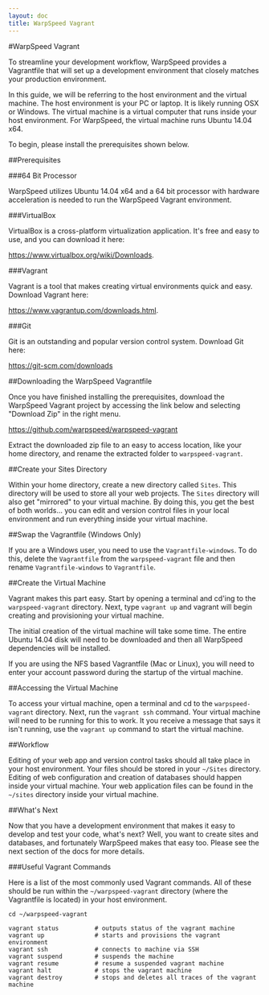 ```yaml
---
layout: doc
title: WarpSpeed Vagrant
---
```


#WarpSpeed Vagrant

To streamline your development workflow, WarpSpeed provides a Vagrantfile that will set up a development environment that closely matches your production environment.

In this guide, we will be referring to the host environment and the virtual machine. The host environment is your PC or laptop. It is likely running OSX or Windows. The virtual machine is a virtual computer that runs inside your host environment. For WarpSpeed, the virtual machine runs Ubuntu 14.04 x64.

To begin, please install the prerequisites shown below.

##Prerequisites

###64 Bit Processor

WarpSpeed utilizes Ubuntu 14.04 x64 and a 64 bit processor with hardware acceleration is needed to run the WarpSpeed Vagrant environment.

###VirtualBox

VirtualBox is a cross-platform virtualization application. It's free and easy to use, and you can download it here:

https://www.virtualbox.org/wiki/Downloads.

###Vagrant

Vagrant is a tool that makes creating virtual environments quick and easy. Download Vagrant here:

https://www.vagrantup.com/downloads.html.

###Git

Git is an outstanding and popular version control system. Download Git here:

https://git-scm.com/downloads

##Downloading the WarpSpeed Vagrantfile

Once you have finished installing the prerequisites, download the WarpSpeed Vagrant project by accessing the link below and selecting "Download Zip" in the right menu.

https://github.com/warpspeed/warpspeed-vagrant

Extract the downloaded zip file to an easy to access location, like your home directory, and rename the extracted folder to `warpspeed-vagrant`.

##Create your Sites Directory

Within your home directory, create a new directory called `Sites`. This directory will be used to store all your web projects. The `Sites` directory will also get "mirrored" to your virtual machine. By doing this, you get the best of both worlds... you can edit and version control files in your local environment and run everything inside your virtual machine.

##Swap the Vagrantfile (Windows Only)

If you are a Windows user, you need to use the `Vagrantfile-windows`. To do this, delete the `Vagrantfile` from the `warpspeed-vagrant` file and then rename `Vagrantfile-windows` to `Vagrantfile`.

##Create the Virtual Machine

Vagrant makes this part easy. Start by opening a terminal and cd'ing to the `warpspeed-vagrant` directory. Next, type `vagrant up` and vagrant will begin creating and provisioning your virtual machine.

The initial creation of the virtual machine will take some time. The entire Ubuntu 14.04 disk will need to be downloaded and then all WarpSpeed dependencies will be installed.

If you are using the NFS based Vagrantfile (Mac or Linux), you will need to enter your account password during the startup of the virtual machine.

##Accessing the Virtual Machine

To access your virtual machine, open a terminal and cd to the `warpspeed-vagrant` directory. Next, run the `vagrant ssh` command. Your virtual machine will need to be running for this to work. It you receive a message that says it isn't running, use the `vagrant up` command to start the virtual machine.

##Workflow

Editing of your web app and version control tasks should all take place in your host environment. Your files should be stored in your `~/Sites` directory. Editing of web configuration and creation of databases should happen inside your virtual machine. Your web application files can be found in the `~/sites` directory inside your virtual machine.

##What's Next

Now that you have a development environment that makes it easy to develop and test your code, what's next? Well, you want to create sites and databases, and fortunately WarpSpeed makes that easy too. Please see the next section of the docs for more details.

###Useful Vagrant Commands

Here is a list of the most commonly used Vagrant commands. All of these should be run within the `~/warpspeed-vagrant` directory (where the Vagrantfile is located) in your host environment.

	cd ~/warpspeed-vagrant

	vagrant status			# outputs status of the vagrant machine
	vagrant up				# starts and provisions the vagrant environment
	vagrant ssh				# connects to machine via SSH
	vagrant suspend			# suspends the machine
	vagrant resume			# resume a suspended vagrant machine
	vagrant halt			# stops the vagrant machine
	vagrant destroy			# stops and deletes all traces of the vagrant machine
